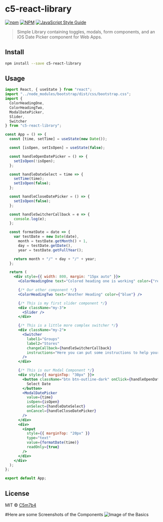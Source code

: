 # c5-react-library

[![npm](https://img.shields.io/badge/npm-v0.10.0-orange)](https://www.npmjs.com/package/c5-react-library)
[![NPM](https://img.shields.io/npm/v/c5-react-library.svg)](https://www.npmjs.com/package/c5-react-library)
[![JavaScript Style Guide](https://img.shields.io/badge/code_style-standard-brightgreen.svg)](https://standardjs.com)

> Simple Library containing toggles, modals, form components, and an iOS Date Picker component for Web Apps.

## Install

```bash
npm install --save c5-react-library
```

## Usage

```jsx
import React, { useState } from "react";
import "../node_modules/bootstrap/dist/css/bootstrap.css";
import {
  ColorHeadingOne,
  ColorHeadingTwo,
  ModalDatePicker,
  Slider,
  Switcher
} from "c5-react-library";

const App = () => {
  const [time, setTime] = useState(new Date());

  const [isOpen, setIsOpen] = useState(false);

  const handleOpenDatePicker = () => {
    setIsOpen(!isOpen);
  };

  const handleDateSelect = time => {
    setTime(time);
    setIsOpen(false);
  };

  const handleCloseDatePicker = () => {
    setIsOpen(false);
  };

  const handleSwitcherCallback = e => {
    console.log(e);
  };

  const formatDate = date => {
    var testDate = new Date(date),
      month = testDate.getMonth() + 1,
      day = testDate.getDate(),
      year = testDate.getFullYear();

    return month + "/" + day + "/" + year;
  };

  return (
    <div style={{ width: 800, margin: "15px auto" }}>
      <ColorHeadingOne text="Colored heading one is working" color={"red"} />

      {/* Our other component */}
      <ColorHeadingTwo text="Another Heading" color={"blue"} />

      {/* This is my first slider component */}
      <div className="my-3">
        <Slider />
      </div>

      {/* This is a little more complex switcher */}
      <div className="my-2">
        <Switcher
          label1="Groups"
          label2="Stores"
          changeCallback={handleSwitcherCallback}
          instructions="Here you can put some instructions to help your users"
        />
      </div>

      {/* This is our Modal Component */}
      <div style={{ marginTop: "30px" }}>
        <button className="btn btn-outline-dark" onClick={handleOpenDatePicker}>
          Select Date
        </button>
        <ModalDatePicker
          value={time}
          isOpen={isOpen}
          onSelect={handleDateSelect}
          onCancel={handleCloseDatePicker}
        />
      </div>
      <div>
        <input
          style={{ marginTop: "20px" }}
          type="text"
          value={formatDate(time)}
          readOnly={true}
        />
      </div>
    </div>
  );
};

export default App;
```

## License

MIT © [C5m7b4](https://github.com/C5m7b4)

#Here are some Screenshots of the Components
![Image of the Basics](https://github.com/C5m7b4/c5-react-library/github/sample-image-1.png)

